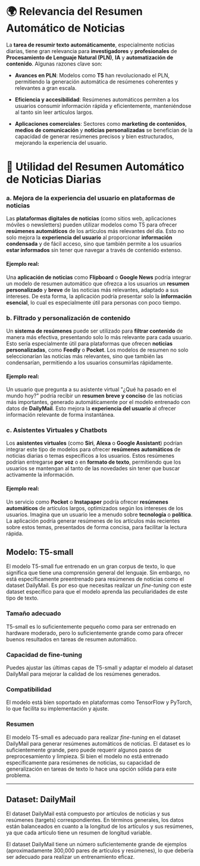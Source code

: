 # 🌍 Relevancia del Resumen Automático de Noticias

La **tarea de resumir texto automáticamente**, especialmente noticias diarias, tiene gran relevancia para **investigadores** y **profesionales** de **Procesamiento de Lenguaje Natural (PLN)**, **IA** y **automatización de contenido**. Algunas razones clave son:

- **Avances en PLN**: Modelos como **T5** han revolucionado el PLN, permitiendo la generación automática de resúmenes coherentes y relevantes a gran escala.
  
- **Eficiencia y accesibilidad**: Resúmenes automáticos permiten a los usuarios consumir información rápida y eficientemente, manteniéndose al tanto sin leer artículos largos.

- **Aplicaciones comerciales**: Sectores como **marketing de contenidos**, **medios de comunicación** y **noticias personalizadas** se benefician de la capacidad de generar resúmenes precisos y bien estructurados, mejorando la experiencia del usuario.

# 📰 Utilidad del Resumen Automático de Noticias Diarias

### a. **Mejora de la experiencia del usuario en plataformas de noticias**  
Las **plataformas digitales de noticias** (como sitios web, aplicaciones móviles o newsletters) pueden utilizar modelos como T5 para ofrecer **resúmenes automáticos** de los artículos más relevantes del día. Esto no solo mejora la **experiencia del usuario** al proporcionar **información condensada** y de fácil acceso, sino que también permite a los usuarios **estar informados** sin tener que navegar a través de contenido extenso.

#### Ejemplo real:
Una **aplicación de noticias** como **Flipboard** o **Google News** podría integrar un modelo de resumen automático que ofrezca a los usuarios un **resumen personalizado** y **breve** de las noticias más relevantes, adaptado a sus intereses. De esta forma, la aplicación podría presentar solo la **información esencial**, lo cual es especialmente útil para personas con poco tiempo.


### b. **Filtrado y personalización de contenido**  
Un **sistema de resúmenes** puede ser utilizado para **filtrar contenido** de manera más efectiva, presentando solo lo más relevante para cada usuario. Esto sería especialmente útil para plataformas que ofrecen **noticias personalizadas**, como **Feedly** o **Pocket**. Los modelos de resumen no solo seleccionarían las noticias más relevantes, sino que también las condensarían, permitiendo a los usuarios consumirlas rápidamente.

#### Ejemplo real:
Un usuario que pregunta a su asistente virtual "¿Qué ha pasado en el mundo hoy?" podría recibir un **resumen breve y conciso** de las noticias más importantes, generado automáticamente por el modelo entrenado con datos de **DailyMail**. Esto mejora la **experiencia del usuario** al ofrecer información relevante de forma instantánea.

### c. **Asistentes Virtuales y Chatbots**  
Los **asistentes virtuales** (como **Siri**, **Alexa** o **Google Assistant**) podrían integrar este tipo de modelos para ofrecer **resúmenes automáticos** de noticias diarias o temas específicos a los usuarios. Estos resúmenes podrían entregarse **por voz** o en **formato de texto**, permitiendo que los usuarios se mantengan al tanto de las novedades sin tener que buscar activamente la información.

#### Ejemplo real:
Un servicio como **Pocket** o **Instapaper** podría ofrecer **resúmenes automáticos** de artículos largos, optimizados según los intereses de los usuarios. Imagina que un usuario lee a menudo sobre **tecnología** o **política**. La aplicación podría generar resúmenes de los artículos más recientes sobre estos temas, presentados de forma concisa, para facilitar la lectura rápida.

## Modelo: T5-small

El modelo T5-small fue entrenado en un gran corpus de texto, lo que significa que tiene una comprensión general del lenguaje. Sin embargo, no está específicamente preentrenado para resúmenes de noticias como el dataset DailyMail. Es por eso que necesitas realizar un *fine-tuning* con este dataset específico para que el modelo aprenda las peculiaridades de este tipo de texto.

### Tamaño adecuado
T5-small es lo suficientemente pequeño como para ser entrenado en hardware moderado, pero lo suficientemente grande como para ofrecer buenos resultados en tareas de resumen automático.

### Capacidad de fine-tuning
Puedes ajustar las últimas capas de T5-small y adaptar el modelo al dataset DailyMail para mejorar la calidad de los resúmenes generados.

### Compatibilidad
El modelo está bien soportado en plataformas como TensorFlow y PyTorch, lo que facilita su implementación y ajuste.

### Resumen
El modelo T5-small es adecuado para realizar *fine-tuning* en el dataset DailyMail para generar resúmenes automáticos de noticias. El dataset es lo suficientemente grande, pero puede requerir algunos pasos de preprocesamiento y limpieza. Si bien el modelo no está entrenado específicamente para resúmenes de noticias, su capacidad de generalización en tareas de texto lo hace una opción sólida para este problema.

---

## Dataset: DailyMail

El dataset DailyMail está compuesto por artículos de noticias y sus resúmenes (targets) correspondientes. En términos generales, los datos están balanceados en cuanto a la longitud de los artículos y sus resúmenes, ya que cada artículo tiene un resumen de longitud variable.

El dataset DailyMail tiene un número suficientemente grande de ejemplos (aproximadamente 300,000 pares de artículos y resúmenes), lo que debería ser adecuado para realizar un entrenamiento eficaz.

